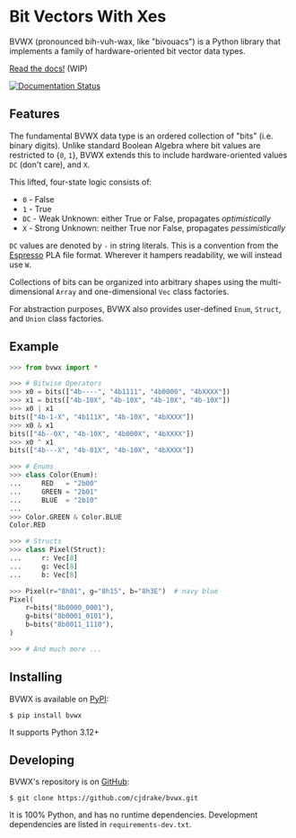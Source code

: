 # Bit Vectors With Xes

BVWX (pronounced bih-vuh-wax, like "bivouacs") is a Python library that
implements a family of hardware-oriented bit vector data types.

[Read the docs!](https://bvwx.rtfd.org) (WIP)

[![Documentation Status](https://readthedocs.org/projects/bvwx/badge/?version=latest)](https://bvwx.readthedocs.io/en/latest/?badge=latest)

## Features

The fundamental BVWX data type is an ordered collection of "bits" (i.e. binary digits).
Unlike standard Boolean Algebra where bit values are restricted to {``0``, ``1``},
BVWX extends this to include hardware-oriented values ``DC`` (don't care), and ``X``.

This lifted, four-state logic consists of:

* ``0`` - False
* ``1`` - True
* ``DC`` - Weak Unknown: either True or False, propagates *optimistically*
* ``X`` - Strong Unknown: neither True nor False, propagates *pessimistically*

``DC`` values are denoted by ``-`` in string literals.
This is a convention from the [Espresso][1] PLA file format.
Wherever it hampers readability, we will instead use ``W``.

Collections of bits can be organized into arbitrary shapes using the
multi-dimensional ``Array`` and one-dimensional ``Vec`` class factories.

For abstraction purposes, BVWX also provides user-defined
``Enum``, ``Struct``, and ``Union`` class factories.

## Example

```python
>>> from bvwx import *

>>> # Bitwise Operators
>>> x0 = bits(["4b----", "4b1111", "4b0000", "4bXXXX"])
>>> x1 = bits(["4b-10X", "4b-10X", "4b-10X", "4b-10X"])
>>> x0 | x1
bits(["4b-1-X", "4b111X", "4b-10X", "4bXXXX"])
>>> x0 & x1
bits(["4b--0X", "4b-10X", "4b000X", "4bXXXX"])
>>> x0 ^ x1
bits(["4b---X", "4b-01X", "4b-10X", "4bXXXX"])

>>> # Enums
>>> class Color(Enum):
...     RED   = "2b00"
...     GREEN = "2b01"
...     BLUE  = "2b10"
...
>>> Color.GREEN & Color.BLUE
Color.RED

>>> # Structs
>>> class Pixel(Struct):
...     r: Vec[8]
...     g: Vec[8]
...     b: Vec[8]

>>> Pixel(r="8h01", g="8h15", b="8h3E")  # navy blue
Pixel(
    r=bits("8b0000_0001"),
    g=bits("8b0001_0101"),
    b=bits("8b0011_1110"),
)

>>> # And much more ...
```

## Installing

BVWX is available on [PyPI](https://pypi.org):

    $ pip install bvwx

It supports Python 3.12+

## Developing

BVWX's repository is on [GitHub](https://github.com):

    $ git clone https://github.com/cjdrake/bvwx.git

It is 100% Python, and has no runtime dependencies.
Development dependencies are listed in `requirements-dev.txt`.


[//]: Links:

[1]: https://ptolemy.berkeley.edu/projects/embedded/pubs/downloads/espresso
